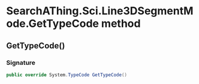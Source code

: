 # SearchAThing.Sci.Line3DSegmentMode.GetTypeCode method
## GetTypeCode()
### Signature
```csharp
public override System.TypeCode GetTypeCode()
```
